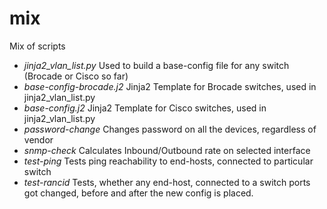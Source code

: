 # mix
Mix of scripts
- *jinja2_vlan_list.py*
	Used to build a base-config file for any switch (Brocade or Cisco so far)
- *base-config-brocade.j2*
	Jinja2 Template for Brocade switches, used in jinja2_vlan_list.py	
- *base-config.j2*
	Jinja2 Template for Cisco switches, used in jinja2_vlan_list.py
- *password-change*
	Changes password on all the devices, regardless of vendor
- *snmp-check*
	Calculates Inbound/Outbound rate on selected interface
- *test-ping*
	Tests ping reachability to end-hosts, connected to particular switch
- *test-rancid*
	Tests, whether any end-host, connected to a switch ports got changed, before and after the new config is placed.
